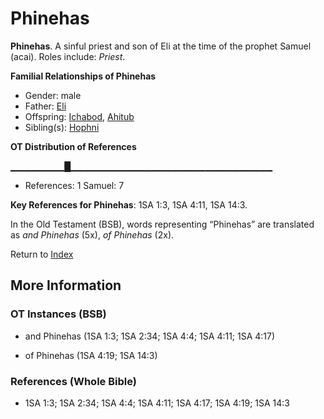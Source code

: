 # Phinehas
**Phinehas**. 
A sinful priest and son of Eli at the time of the prophet Samuel (acai). 
Roles include: 
_Priest_. 




**Familial Relationships of Phinehas**


* Gender: male
* Father: [Eli](Eli.md)
* Offspring: [Ichabod](Ichabod.md), [Ahitub](Ahitub.md)
* Sibling(s): [Hophni](Hophni.md)


**OT Distribution of References**

▁▁▁▁▁▁▁▁█▁▁▁▁▁▁▁▁▁▁▁▁▁▁▁▁▁▁▁▁▁▁▁▁▁▁▁▁▁▁
* References: 1 Samuel: 7



**Key References for Phinehas**: 
1SA 1:3, 1SA 4:11, 1SA 14:3. 


In the Old Testament (BSB), words representing “Phinehas” are translated as 
*and Phinehas* (5x), *of Phinehas* (2x). 




Return to [Index](00-Index.md)

## More Information

### OT Instances (BSB)

* and Phinehas (1SA 1:3; 1SA 2:34; 1SA 4:4; 1SA 4:11; 1SA 4:17)

* of Phinehas (1SA 4:19; 1SA 14:3)



### References (Whole Bible)

* 1SA 1:3; 1SA 2:34; 1SA 4:4; 1SA 4:11; 1SA 4:17; 1SA 4:19; 1SA 14:3



